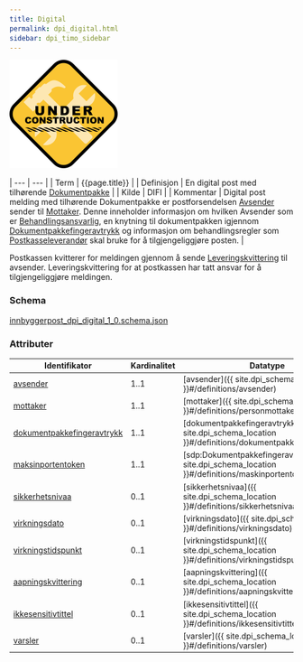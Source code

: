 ```yaml
---
title: Digital
permalink: dpi_digital.html
sidebar: dpi_timo_sidebar
---
```


![](/images/dpi/underarbeide.png)

| --- | --- |
| Term  | {{page.title}} |
| Definisjon | En digital post med tilhørende [Dokumentpakke](dpi_dokumentpakke_index.html) |
| Kilde | DIFI |
| Kommentar  | Digital post melding med tilhørende Dokumentpakke er postforsendelsen [Avsender](../begrep/Avsender.md) sender til [Mottaker](../begrep/Mottaker.md). Denne inneholder informasjon om hvilken Avsender som er [Behandlingsansvarlig](../forretningslag/Aktorer.md), en knytning til dokumentpakken igjennom [Dokumentpakkefingeravtrykk](../begrep/Dokumentpakkefingeravtrykk.md)  og informasjon om behandlingsregler som [Postkasseleverandør](../forretningslag/Aktorer.md) skal bruke for å tilgjengeliggjøre posten. |

Postkassen kvitterer for meldingen gjennom å sende [Leveringskvittering](dpi_leveringskvittering.html) til avsender. Leveringskvittering for at postkassen har tatt ansvar for å tilgjengeliggjøre meldingen.

### Schema
[innbyggerpost_dpi_digital_1_0.schema.json](schemas/dpi/innbyggerpost_dpi_digital_1_0.schema.json)

### Attributer

| Identifikator | Kardinalitet | Datatype |
| --- | --- | --- |
| [avsender](sdp_avsender.html) | 1..1 | [avsender]({{ site.dpi_schema_location }}#/definitions/avsender) |
| [mottaker](2sdp_mottaker.html) | 1..1 | [mottaker]({{ site.dpi_schema_location }}#/definitions/personmottaker) |
| [dokumentpakkefingeravtrykk](../begrep/Dokumentpakkefingeravtrykk.md) | 1..1 | [dokumentpakkefingeravtrykk]({{ site.dpi_schema_location }}#/definitions/dokumentpakkefingeravtrykk) |
| [maksinportentoken](dpi_maskinportentoken.html) | 1..1 | [sdp:Dokumentpakkefingeravtrykk]({{ site.dpi_schema_location }}#/definitions/maskinportentoken) |
| [sikkerhetsnivaa](sikkerhetsnivaa.html) | 0..1 | [sikkerhetsnivaa]({{ site.dpi_schema_location }}#/definitions/sikkerhetsnivaa) |
| [virkningsdato](virkningsdato.html) | 0..1 | [virkningsdato]({{ site.dpi_schema_location }}#/definitions/virkningsdato) |
| [virkningstidspunkt](virkningstidspunkt.html) | 0..1 | [virkningstidspunkt]({{ site.dpi_schema_location }}#/definitions/virkningstidspunkt) |
| [aapningskvittering](aapningskvittering.html) | 0..1 | [aapningskvittering]({{ site.dpi_schema_location }}#/definitions/aapningskvittering) |
| [ikkesensitivtittel](ikkesensitivtittel.html) | 0..1 | [ikkesensitivtittel]({{ site.dpi_schema_location }}#/definitions/ikkesensitivtittel) |
| [varsler](sdp_varsler.html) | 0..1 | [varsler]({{ site.dpi_schema_location }}#/definitions/varsler) |
